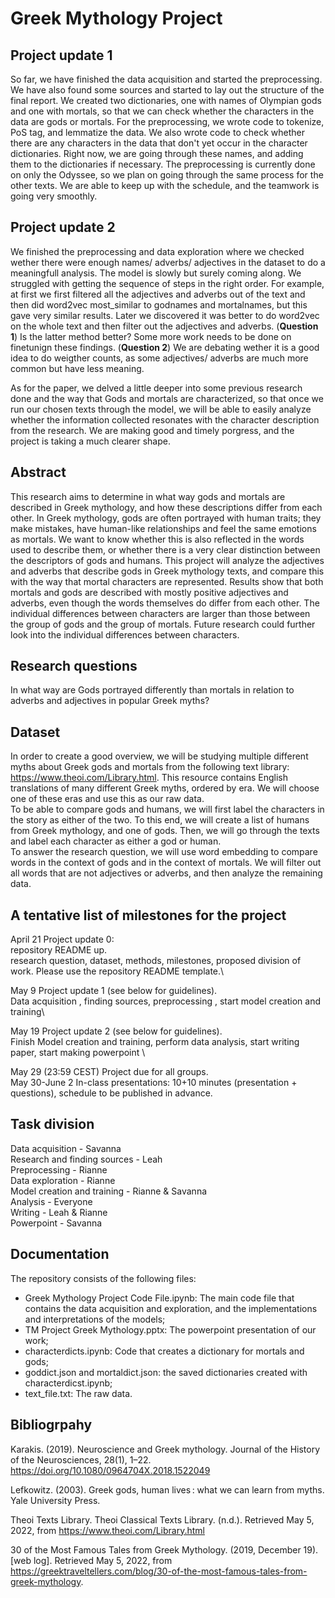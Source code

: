 # Greek Mythology Project

## Project update 1
So far, we have finished the data acquisition and started the preprocessing. We have also found some sources and started to lay out the structure of the final report.
We created two dictionaries, one with names of Olympian gods and one with mortals, so that we can check whether the characters in the data are gods or mortals. For the preprocessing, we wrote code to tokenize, PoS tag, and lemmatize the data. We also wrote code to check whether there are any characters in the data that don't yet occur in the character dictionaries. Right now, we are going through these names, and adding them to the dictionaries if necessary. The preprocessing is currently done on only the Odyssee, so we plan on going through the same process for the other texts. We are able to keep up with the schedule, and the teamwork is going very smoothly.

## Project update 2
We finished the preprocessing and data exploration where we checked wether there were enough names/ adverbs/ adjectives in the dataset to do a meaningfull analysis. 
The model is slowly but surely coming along. We struggled with getting the sequence of steps in the right order. For example, at first we first filtered all the adjectives and adverbs out of the text and then did word2vec most_similar to godnames and mortalnames, but this gave very similar results. Later we discovered it was better to do word2vec on the whole text and then filter out the adjectives and adverbs. (**Question 1**) Is the latter method better? Some more work needs to be done on finetunign these findings. (**Question 2**) We are debating wether it is a good idea to do weigther counts, as some adjectives/ adverbs are much more common but have less meaning. 

As for the paper, we delved a little deeper into some previous research done and the way that Gods and mortals are characterized, so that once we run our chosen texts through the model, we will be able to easily analyze whether the information collected resonates with the character description from the research. 
We are making good and timely porgress, and the project is taking a much clearer shape. 


## Abstract
This research aims to determine in what way gods and mortals are described in Greek mythology, and how these descriptions differ from each other. In Greek mythology, gods are often portrayed with human traits; they make mistakes, have human-like relationships and feel the same emotions as mortals. We want to know whether this is also reflected in the words used to describe them, or whether there is a very clear distinction between the descriptors of gods and humans. This project will analyze the adjectives and adverbs that describe gods in Greek mythology texts, and compare this with the way that mortal characters are represented. Results show that both mortals and gods are described with mostly positive adjectives and adverbs, even though the words themselves do differ from each other. The individual differences between characters are larger than those between the group of gods and the group of mortals. Future research could further look into the individual differences between characters. 

## Research questions
In what way are Gods portrayed differently than mortals in relation to adverbs and adjectives in popular Greek myths? 

## Dataset
In order to create a good overview, we will be studying multiple different myths about Greek gods and mortals from the following text library: https://www.theoi.com/Library.html. This resource contains English translations of many different Greek myths, ordered by era. We will choose one of these eras and use this as our raw data.\
To be able to compare gods and humans, we will first label the characters in the story as either of the two. To this end, we will create a list of humans from Greek mythology, and one of gods. Then, we will go through the texts and label each character as either a god or human. \
To answer the research question, we will use word embedding to compare words in the context of gods and in the context of mortals. We will filter out all words that are not adjectives or adverbs, and then analyze the remaining data.

## A tentative list of milestones for the project
April 21 Project update 0: \
repository README up.  \
research question, dataset, methods, milestones, proposed division of work. Please use the repository README template.\

May 9 Project update 1 (see below for guidelines).\
Data acquisition , finding sources, preprocessing , start model creation and training\

May 19 Project update 2 (see below for guidelines).\
Finish Model creation and training, perform data analysis, start writing paper, start making powerpoint \

May 29 (23:59 CEST) Project due for all groups.\
May 30-June 2 In-class presentations: 10+10 minutes (presentation + questions), schedule to be published in advance.

## Task division
Data acquisition - Savanna \
Research and finding sources - Leah\
Preprocessing - Rianne\
Data exploration - Rianne\
Model creation and training - Rianne & Savanna\
Analysis - Everyone\
Writing - Leah & Rianne\
Powerpoint - Savanna

## Documentation
The repository consists of the following files:
- Greek Mythology Project Code File.ipynb: The main code file that contains the data acquisition and exploration, and the implementations and interpretations of the models;
- TM Project Greek Mythology.pptx: The powerpoint presentation of our work;
- characterdicts.ipynb: Code that creates a dictionary for mortals and gods;
- goddict.json and mortaldict.json: the saved dictionaries created with characterdicst.ipynb;
- text_file.txt: The raw data.

## Bibliogrpahy
  Karakis. (2019). Neuroscience and Greek mythology. Journal of the History of the Neurosciences, 28(1), 1–22. https://doi.org/10.1080/0964704X.2018.1522049

  Lefkowitz. (2003). Greek gods, human lives : what we can learn from myths. Yale University Press.
  
  Theoi Texts Library. Theoi Classical Texts Library. (n.d.). Retrieved May 5, 2022, from https://www.theoi.com/Library.html 
  
  30 of the Most Famous Tales from Greek Mythology. (2019, December 19). [web log]. Retrieved May 5, 2022, from https://greektraveltellers.com/blog/30-of-the-most-famous-tales-from-greek-mythology. 

